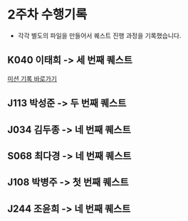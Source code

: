 # 2주차 수행기록 
- 각각 별도의 파일을 만들어서 퀘스트 진행 과정을 기록했습니다. 

## K040 이태희 -> 세 번째 퀘스트
[미션 기록 바로가기](https://github.com/boostcampwm-2024/relay-note44/blob/main/K040.md)

## J113 박성준 -> 두 번째 퀘스트

## J034 김두종 -> 네 번째 퀘스트 

## S068 최다경 -> 네 번째 퀘스트

## J108 박병주 -> 첫 번째 퀘스트

## J244 조윤희 -> 네 번째 퀘스트 
